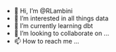 - 👋 Hi, I’m @RLambini
- 👀 I’m interested in all things data
- 🌱 I’m currently learning dbt
- 💞️ I’m looking to collaborate on ...
- 📫 How to reach me ...

<!---
RLambini/RLambini is a ✨ special ✨ repository because its `README.md` (this file) appears on your GitHub profile.
You can click the Preview link to take a look at your changes.
--->
